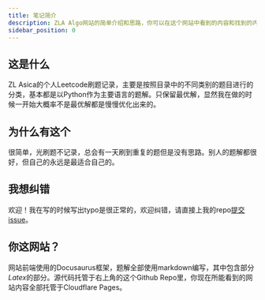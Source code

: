 ```yaml
---
title: 笔记简介
description: ZLA Algo网站的简单介绍和思路，你可以在这个网站中看到的内容和找到的内容的一个大致概述。
sidebar_position: 0
---
```


## 这是什么

ZL Asica的个人Leetcode刷题记录，主要是按照目录中的不同类别的题目进行的分类，基本都是以Python作为主要语言的题解。只保留最优解，显然我在做的时候一开始大概率不是最优解都是慢慢优化出来的。

## 为什么有这个

很简单，光刷题不记录，总会有一天刷到重复的题但是没有思路。别人的题解都很好，但自己的永远是最适合自己的。

## 我想纠错

欢迎！我在写的时候写出typo是很正常的，欢迎纠错，请直接上我的repo[提交issue](https://github.com/ZL-Asica/algorithm-docs/issues)。

## 你这网站？

网站前端使用的Docusaurus框架，题解全部使用markdown编写，其中包含部分$Latex$的部分。源代码托管于右上角的这个Github Repo里，你现在所能看到的网站内容全部托管于Cloudflare Pages。
